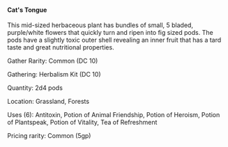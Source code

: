 #### Cat's Tongue
This mid-sized herbaceous plant has bundles of small, 5 bladed, purple/white flowers that quickly turn and ripen into fig sized pods. The pods have a slightly toxic outer shell revealing an inner fruit that has a tard taste and great nutritional properties. 

Gather Rarity: Common (DC 10)

Gathering: Herbalism Kit (DC 10)

Quantity: 2d4 pods

Location: Grassland, Forests

Uses (6): Antitoxin, Potion of Animal Friendship, Potion of Heroism, Potion of Plantspeak, Potion of Vitality, Tea of Refreshment

Pricing rarity: Common (5gp)